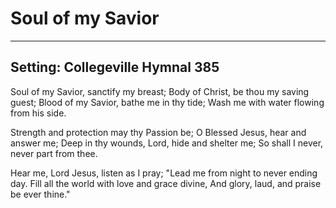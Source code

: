 # Soul of my Savior

***

## Setting: Collegeville Hymnal 385

Soul of my Savior, sanctify my breast;
Body of Christ, be thou my saving guest;
Blood of my Savior, bathe me in thy tide;
Wash me with water flowing from his side.

Strength and protection may thy Passion be;
O Blessed Jesus, hear and answer me;
Deep in thy wounds, Lord, hide and shelter me;
So shall I never, never part from thee.

Hear me, Lord Jesus, listen as I pray;
"Lead me from night to never ending day.
Fill all the world with love and grace divine,
And glory, laud, and praise be ever thine."